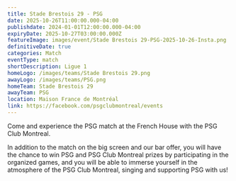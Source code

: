 ```yaml
---
title: Stade Brestois 29 - PSG
date: 2025-10-26T11:00:00.000-04:00
publishdate: 2024-01-01T12:00:00.000-04:00
expiryDate: 2025-10-27T03:00:00.000Z
featureImage: images/event/Stade Brestois 29-PSG-2025-10-26-Insta.png
definitiveDate: true
categories: Match
eventType: match
shortDescription: Ligue 1
homeLogo: /images/teams/Stade Brestois 29.png
awayLogo: /images/teams/PSG.png
homeTeam: Stade Brestois 29
awayTeam: PSG
location: Maison France de Montréal
link: https://facebook.com/psgclubmontreal/events
---
```


Come and experience the PSG match at the French House with the PSG Club Montreal.

In addition to the match on the big screen and our bar offer, you will have the chance to win PSG and PSG Club Montreal prizes by participating in the organized games, and you will be able to immerse yourself in the atmosphere of the PSG Club Montreal, singing and supporting PSG with us!

